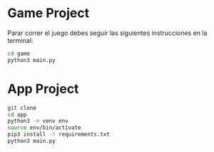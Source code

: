 # Game Project

Parar correr el juego debes seguir las siguientes instrucciones en la terminal:


```sh
cd game
python3 main.py
```


# App Project

```sh
git clone
cd app
python3 -m venv env
source env/bin/activate
pip3 install -r requirements.txt
python3 main.py
```
